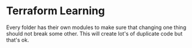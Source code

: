 # Terraform Learning


Every folder has their own modules to make sure that changing one thing should not break some other. This will create lot's of duplicate code but that's ok.
